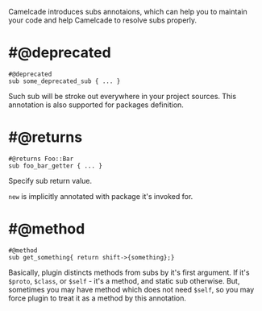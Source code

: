 Camelcade introduces subs annotaions, which can help you to maintain your code and help Camelcade to resolve subs properly. 

# #@deprecated
```
#@deprecated
sub some_deprecated_sub { ... }
```
Such sub will be stroke out everywhere in your project sources. This annotation is also supported for packages definition.

# #@returns
```
#@returns Foo::Bar
sub foo_bar_getter { ... }
```
Specify sub return value.

`new` is implicitly annotated with package it's invoked for.

# #@method
```
#@method
sub get_something{ return shift->{something};}
```
Basically, plugin distincts methods from subs by it's first argument. If it's `$proto`, `$class`, or `$self` - it's a method, and static sub otherwise. But, sometimes you may have method which does not need `$self`, so you may force plugin to treat it as a method by this annotation.